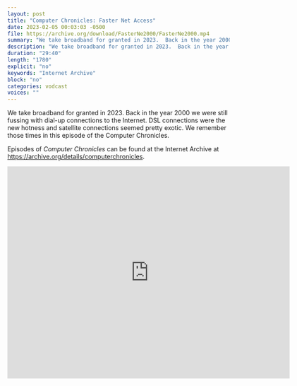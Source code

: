 ```yaml
---
layout: post
title: "Computer Chronicles: Faster Net Access"
date: 2023-02-05 00:03:03 -0500
file: https://archive.org/download/FasterNe2000/FasterNe2000.mp4
summary: "We take broadband for granted in 2023.  Back in the year 2000 we were still fussing with dial-up connections to the Internet.  DSL connections were the new hotness and satellite connections seemed pretty exotic.  We remember those times in this episode of the Computer Chronicles."
description: "We take broadband for granted in 2023.  Back in the year 2000 we were still fussing with dial-up connections to the Internet.  DSL connections were the new hotness and satellite connections seemed pretty exotic.  We remember those times in this episode of the Computer Chronicles."
duration: "29:40"
length: "1780"
explicit: "no" 
keywords: "Internet Archive"
block: "no" 
categories: vodcast
voices: ""
---
```


We take broadband for granted in 2023.  Back in the year 2000 we were still fussing with dial-up connections to the Internet.  DSL connections were the new hotness and satellite connections seemed pretty exotic.  We remember those times in this episode of the Computer Chronicles.

Episodes of *Computer Chronicles* can be found at the Internet Archive at <https://archive.org/details/computerchronicles>.

<iframe src="https://archive.org/embed/FasterNe2000" width="640" height="480" frameborder="0" webkitallowfullscreen="true" mozallowfullscreen="true" allowfullscreen></iframe>
